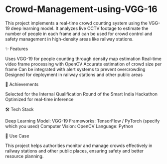 # Crowd-Management-using-VGG-16
This project implements a real-time crowd counting system using the VGG-19 deep learning model. It analyzes live CCTV footage to estimate the number of people in each frame and can be used for crowd control and safety management in high-density areas like railway stations.

✨ Features

Uses VGG-19 for people counting through density map estimation
Real-time video frame processing with OpenCV
Accurate estimation of crowd size per frame
Can be integrated with alert systems to prevent overcrowding
Designed for deployment in railway stations and other public areas

🚀 Achievements

Selected for the Internal Qualification Round of the Smart India Hackathon
Optimized for real-time inference

🛠️ Tech Stack

Deep Learning Model: VGG-19
Frameworks: TensorFlow / PyTorch (specify which you used)
Computer Vision: OpenCV
Language: Python

📌 Use Case

This project helps authorities monitor and manage crowds effectively in railway stations and other public places, ensuring safety and better resource planning.
